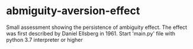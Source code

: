 # abmiguity-aversion-effect
Small assessment showing the persistence of ambiguity effect. 
The effect was first described by Daniel Ellsberg in 1961.
Start 'main.py' file with python 3.7 interpreter or higher
